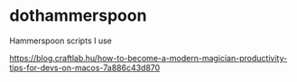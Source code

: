 # dothammerspoon
Hammerspoon scripts I use

https://blog.craftlab.hu/how-to-become-a-modern-magician-productivity-tips-for-devs-on-macos-7a886c43d870
